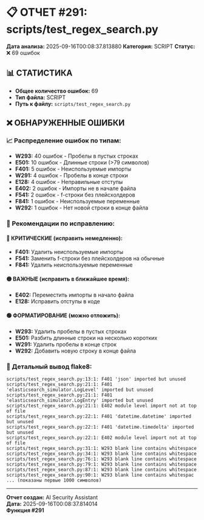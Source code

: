 # 📋 ОТЧЕТ #291: scripts/test_regex_search.py

**Дата анализа:** 2025-09-16T00:08:37.813880
**Категория:** SCRIPT
**Статус:** ❌ 69 ошибок

## 📊 СТАТИСТИКА

- **Общее количество ошибок:** 69
- **Тип файла:** SCRIPT
- **Путь к файлу:** `scripts/test_regex_search.py`

## ❌ ОБНАРУЖЕННЫЕ ОШИБКИ

### 📈 Распределение ошибок по типам:

- **W293:** 40 ошибок - Пробелы в пустых строках
- **E501:** 10 ошибок - Длинные строки (>79 символов)
- **F401:** 5 ошибок - Неиспользуемые импорты
- **W291:** 4 ошибок - Пробелы в конце строки
- **E128:** 4 ошибок - Неправильные отступы
- **E402:** 2 ошибок - Импорты не в начале файла
- **F541:** 2 ошибок - f-строки без плейсхолдеров
- **F841:** 1 ошибок - Неиспользуемые переменные
- **W292:** 1 ошибок - Нет новой строки в конце файла

### 🎯 Рекомендации по исправлению:

#### 🔴 КРИТИЧЕСКИЕ (исправить немедленно):
- **F401:** Удалить неиспользуемые импорты
- **F541:** Заменить f-строки без плейсхолдеров на обычные
- **F841:** Удалить неиспользуемые переменные

#### 🟡 ВАЖНЫЕ (исправить в ближайшее время):
- **E402:** Переместить импорты в начало файла
- **E128:** Исправить отступы в коде

#### 🟢 ФОРМАТИРОВАНИЕ (можно отложить):
- **W293:** Удалить пробелы в пустых строках
- **E501:** Разбить длинные строки на несколько коротких
- **W291:** Удалить пробелы в конце строк
- **W292:** Добавить новую строку в конце файла

### 📝 Детальный вывод flake8:

```
scripts/test_regex_search.py:13:1: F401 'json' imported but unused
scripts/test_regex_search.py:21:1: F401 'elasticsearch_simulator.LogLevel' imported but unused
scripts/test_regex_search.py:21:1: F401 'elasticsearch_simulator.LogEntry' imported but unused
scripts/test_regex_search.py:21:1: E402 module level import not at top of file
scripts/test_regex_search.py:22:1: F401 'datetime.datetime' imported but unused
scripts/test_regex_search.py:22:1: F401 'datetime.timedelta' imported but unused
scripts/test_regex_search.py:22:1: E402 module level import not at top of file
scripts/test_regex_search.py:31:1: W293 blank line contains whitespace
scripts/test_regex_search.py:34:1: W293 blank line contains whitespace
scripts/test_regex_search.py:76:1: W293 blank line contains whitespace
scripts/test_regex_search.py:79:1: W293 blank line contains whitespace
scripts/test_regex_search.py:87:1: W293 blank line contains whitespace
scripts/test_regex_search.py:90:1: W293 blank line contains whitespac
... (показаны первые 1000 символов)
```

---
**Отчет создан:** AI Security Assistant  
**Дата:** 2025-09-16T00:08:37.814014  
**Функция #291**
